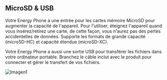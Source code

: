 ## MicroSD & USB


Votre Energy Phone a une entrée pour les cartes mémoire MicroSD pour augmenter la capacité de l'appareil. Pour l'utiliser, éteignez l'appareil quand vous insérez/retirez une carte, de cette façon, vous n'aurez pas des pertes accidentelles de données. Supporte les formats de grande capacité (microSD-HC) et capacité étendue (microSD-XC).

Votre Energy Phone a aussi une sortie USB pour transférer les fichiers dans votre ordinateur portable. Branchez le câble inclut avec le produit pour connecter et gérer le transfert de vos fichiers.

![Imagen1](http://static.energysistem.com/images/manuals/42178/54242f056c428.jpg)
